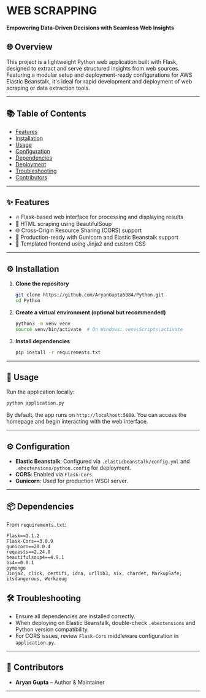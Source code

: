 # WEB SCRAPPING 
**Empowering Data-Driven Decisions with Seamless Web Insights**

## 🌐 Overview
This project is a lightweight Python web application built with Flask, designed to extract and serve structured insights from web sources. Featuring a modular setup and deployment-ready configurations for AWS Elastic Beanstalk, it's ideal for rapid development and deployment of web scraping or data extraction tools.

---

## 📚 Table of Contents
- [Features](#features)
- [Installation](#installation)
- [Usage](#usage)
- [Configuration](#configuration)
- [Dependencies](#dependencies)
- [Deployment](#deployment)
- [Troubleshooting](#troubleshooting)
- [Contributors](#contributors)

---

## ✨ Features
- 🔥 Flask-based web interface for processing and displaying results
- 📄 HTML scraping using BeautifulSoup
- 🌐 Cross-Origin Resource Sharing (CORS) support
- 🚀 Production-ready with Gunicorn and Elastic Beanstalk support
- 📁 Templated frontend using Jinja2 and custom CSS

---

## ⚙️ Installation

1. **Clone the repository**
   ```bash
   git clone https://github.com/AryanGupta5084/Python.git
   cd Python
   ```

2. **Create a virtual environment (optional but recommended)**
   ```bash
   python3 -m venv venv
   source venv/bin/activate  # On Windows: venv\Scripts\activate
   ```

3. **Install dependencies**
   ```bash
   pip install -r requirements.txt
   ```

---

## 🚀 Usage

Run the application locally:

```bash
python application.py
```

By default, the app runs on `http://localhost:5000`. You can access the homepage and begin interacting with the web interface.

---

## ⚙️ Configuration

- **Elastic Beanstalk**: Configured via `.elasticbeanstalk/config.yml` and `.ebextensions/python.config` for deployment.
- **CORS**: Enabled via `Flask-Cors`.
- **Gunicorn**: Used for production WSGI server.

---

## 📦 Dependencies

From `requirements.txt`:
```
Flask==1.1.2
Flask-Cors==3.0.9
gunicorn==20.0.4
requests==2.24.0
beautifulsoup4==4.9.1
bs4==0.0.1
pymongo
Jinja2, click, certifi, idna, urllib3, six, chardet, MarkupSafe, itsdangerous, Werkzeug
```

## 🛠 Troubleshooting

- Ensure all dependencies are installed correctly.
- When deploying on Elastic Beanstalk, double-check `.ebextensions` and Python version compatibility.
- For CORS issues, review `Flask-Cors` middleware configuration in `application.py`.

---

## 👥 Contributors

- **Aryan Gupta** – Author & Maintainer

---
